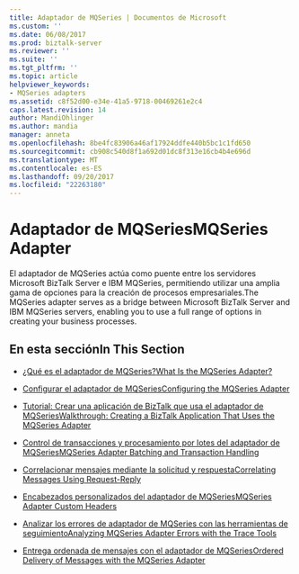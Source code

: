 ```yaml
---
title: Adaptador de MQSeries | Documentos de Microsoft
ms.custom: ''
ms.date: 06/08/2017
ms.prod: biztalk-server
ms.reviewer: ''
ms.suite: ''
ms.tgt_pltfrm: ''
ms.topic: article
helpviewer_keywords:
- MQSeries adapters
ms.assetid: c8f52d00-e34e-41a5-9718-00469261e2c4
caps.latest.revision: 14
author: MandiOhlinger
ms.author: mandia
manager: anneta
ms.openlocfilehash: 8be4fc83906a46af17924ddfe440b5bc1c1fd650
ms.sourcegitcommit: cb908c540d8f1a692d01dc8f313e16cb4b4e696d
ms.translationtype: MT
ms.contentlocale: es-ES
ms.lasthandoff: 09/20/2017
ms.locfileid: "22263180"
---
```

# <a name="mqseries-adapter"></a><span data-ttu-id="75a14-102">Adaptador de MQSeries</span><span class="sxs-lookup"><span data-stu-id="75a14-102">MQSeries Adapter</span></span>
<span data-ttu-id="75a14-103">El adaptador de MQSeries actúa como puente entre los servidores Microsoft BizTalk Server e IBM MQSeries, permitiendo utilizar una amplia gama de opciones para la creación de procesos empresariales.</span><span class="sxs-lookup"><span data-stu-id="75a14-103">The MQSeries adapter serves as a bridge between Microsoft BizTalk Server and IBM MQSeries servers, enabling you to use a full range of options in creating your business processes.</span></span>  
  
## <a name="in-this-section"></a><span data-ttu-id="75a14-104">En esta sección</span><span class="sxs-lookup"><span data-stu-id="75a14-104">In This Section</span></span>  
  
-   [<span data-ttu-id="75a14-105">¿Qué es el adaptador de MQSeries?</span><span class="sxs-lookup"><span data-stu-id="75a14-105">What Is the MQSeries Adapter?</span></span>](../core/what-is-the-mqseries-adapter.md)  
  
-   [<span data-ttu-id="75a14-106">Configurar el adaptador de MQSeries</span><span class="sxs-lookup"><span data-stu-id="75a14-106">Configuring the MQSeries Adapter</span></span>](../core/configuring-the-mqseries-adapter.md)  
  
-   [<span data-ttu-id="75a14-107">Tutorial: Crear una aplicación de BizTalk que usa el adaptador de MQSeries</span><span class="sxs-lookup"><span data-stu-id="75a14-107">Walkthrough: Creating a BizTalk Application That Uses the MQSeries Adapter</span></span>](../core/walkthrough-creating-a-biztalk-application-that-uses-the-mqseries-adapter.md)  
  
-   [<span data-ttu-id="75a14-108">Control de transacciones y procesamiento por lotes del adaptador de MQSeries</span><span class="sxs-lookup"><span data-stu-id="75a14-108">MQSeries Adapter Batching and Transaction Handling</span></span>](../core/mqseries-adapter-batching-and-transaction-handling.md)  
  
-   [<span data-ttu-id="75a14-109">Correlacionar mensajes mediante la solicitud y respuesta</span><span class="sxs-lookup"><span data-stu-id="75a14-109">Correlating Messages Using Request-Reply</span></span>](../core/correlating-messages-using-request-reply.md)  
  
-   [<span data-ttu-id="75a14-110">Encabezados personalizados del adaptador de MQSeries</span><span class="sxs-lookup"><span data-stu-id="75a14-110">MQSeries Adapter Custom Headers</span></span>](../core/mqseries-adapter-custom-headers.md)  
  
-   [<span data-ttu-id="75a14-111">Analizar los errores de adaptador de MQSeries con las herramientas de seguimiento</span><span class="sxs-lookup"><span data-stu-id="75a14-111">Analyzing MQSeries Adapter Errors with the Trace Tools</span></span>](../core/analyzing-mqseries-adapter-errors-with-the-trace-tools.md)  
  
-   [<span data-ttu-id="75a14-112">Entrega ordenada de mensajes con el adaptador de MQSeries</span><span class="sxs-lookup"><span data-stu-id="75a14-112">Ordered Delivery of Messages with the MQSeries Adapter</span></span>](../core/ordered-delivery-of-messages-with-the-mqseries-adapter.md)